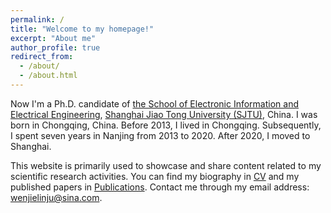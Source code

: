 ```yaml
---
permalink: /
title: "Welcome to my homepage!"
excerpt: "About me"
author_profile: true
redirect_from: 
  - /about/
  - /about.html
---
```


Now I'm a Ph.D. candidate of [the School of Electronic Information and Electrical Engineering](https://www.seiee.sjtu.edu.cn/), [Shanghai Jiao Tong University (SJTU)](https://www.sjtu.edu.cn/), China. I was born in Chongqing, China. Before 2013, I lived in Chongqing. Subsequently, I spent seven years in Nanjing from 2013 to 2020. After 2020, I moved to Shanghai.

This website is primarily used to showcase and share content related to my scientific research activities. You can find my biography in [CV](https://newdriverlee.github.io/cv/) and my published papers in [Publications](https://newdriverlee.github.io/publications/). Contact me through my email address: wenjielinju@sina.com. 
